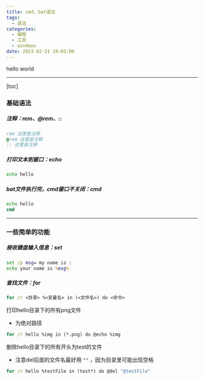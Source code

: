 ```yaml
---
title: cmd、bat语法
tags:
  - 语法
categories:
  - 编程
  - 工具
  - windows
date: 2023-02-21 19:03:00
---
```


hello world

---

[toc]

### 基础语法

##### 注释：rem、@rem、::

```cmd
rem 这里是注释
@rem 这里是注释
:: 这里是注释
```

##### 打印文本到窗口：echo

```cmd
echo hello
```

##### bat文件执行完，cmd窗口不关闭：cmd

```cmd
echo hello
cmd
```

---

### 一些简单的功能

##### 接收键盘输入信息：set

```cmd
set /p msg= my name is : 
echo your name is %msg%
```

##### 查找文件：for

```cmd
for /r <目录> %<变量名> in (<文件名>) do <命令>
```

打印hello目录下的所有png文件

- 为绝对路径

```cmd
for /r hello %img in (*.png) do @echo %img
```

删除hello目录下的所有开头为test的文件

- 注意del后面的文件名最好用 `""` ，因为目录里可能出现空格

```cmd
for /r hello %testFile in (test*) do @del "@testFile"
```



